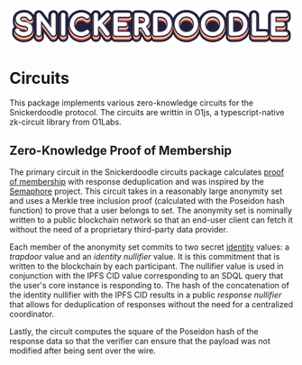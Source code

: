 ![Core](https://github.com/SnickerdoodleLabs/Snickerdoodle-Theme-Light/blob/main/snickerdoodle_horizontal_notab.png?raw=true)

# Circuits

This package implements various zero-knowledge circuits for the Snickerdoodle protocol. The circuits are writtin in O1js, a typescript-native zk-circuit library from
O1Labs. 

## Zero-Knowledge Proof of Membership

The primary circuit in the Snickerdoodle circuits package calculates [proof of membership](/packages/circuits/src/membership.ts) with response deduplication and was inspired by the [Semaphore](https://docs.semaphore.pse.dev/) project. This circuit takes in a reasonably large anonymity 
set and uses a Merkle tree inclusion proof (calculated with the Poseidon hash function) to prove that a user belongs to set. The anonymity set 
is nominally written to a public blockchain network so that an end-user client can fetch it without the need of a proprietary third-party data 
provider. 

Each member of the anonymity set commits to two secret [identity](/packages/circuits/src/membership.ts#L13) values: a *trapdoor* value and 
an *identity nullifier* value. It is this commitment that is written to the blockchain by each participant. The nullifier value is used in 
conjunction with the IPFS CID value corresponding to an SDQL query that the user's core instance is responding to. The hash of the concatenation 
of the identity nullifier with the IPFS CID results in a public *response nullifier* that allows for deduplication of responses without the need 
for a centralized coordinator. 

Lastly, the circuit computes the square of the Poseidon hash of the response data so that the verifier can ensure that the payload was not modified 
after being sent over the wire. 